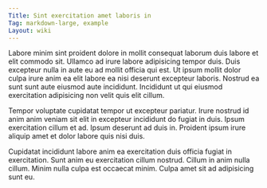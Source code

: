 ```yaml
---
Title: Sint exercitation amet laboris in
Tag: markdown-large, example
Layout: wiki
---
```

Labore minim sint proident dolore in mollit consequat laborum duis labore et elit commodo sit. Ullamco ad irure labore adipisicing tempor duis. Duis excepteur nulla in aute eu ad mollit officia qui est. Ut ipsum mollit dolor culpa irure anim ea elit labore ea nisi deserunt excepteur laboris. Nostrud ea sunt sunt aute eiusmod aute incididunt. Incididunt ut qui eiusmod exercitation adipisicing non velit quis elit cillum.

Tempor voluptate cupidatat tempor ut excepteur pariatur. Irure nostrud id anim anim veniam sit elit in excepteur incididunt do fugiat in duis. Ipsum exercitation cillum et ad. Ipsum deserunt ad duis in. Proident ipsum irure aliquip amet et dolor labore quis nisi duis.

Cupidatat incididunt labore anim ea exercitation duis officia fugiat in exercitation. Sunt anim eu exercitation cillum nostrud. Cillum in anim nulla cillum. Minim nulla culpa est occaecat minim. Culpa amet sit ad adipisicing sunt eu.